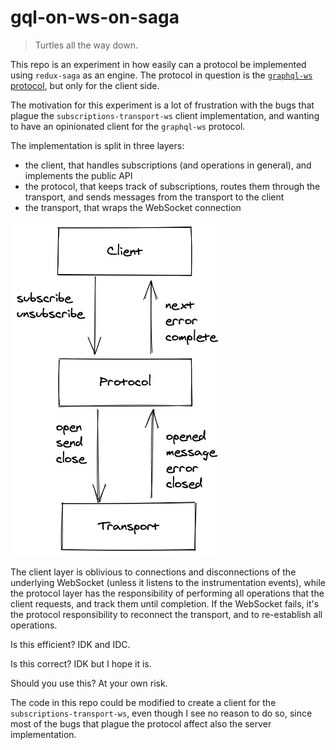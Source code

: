 # gql-on-ws-on-saga

> Turtles all the way down.

This repo is an experiment in how easily can a protocol be implemented using `redux-saga` as an engine.
The protocol in question is the [`graphql-ws` protocol](https://github.com/enisdenjo/graphql-ws),
but only for the client side.

The motivation for this experiment is a lot of frustration with the bugs
that plague the `subscriptions-transport-ws` client implementation,
and wanting to have an opinionated client for the `graphql-ws` protocol.

The implementation is split in three layers:
- the client, that handles subscriptions (and operations in general),
  and implements the public API
- the protocol, that keeps track of subscriptions, routes them through the
  transport, and sends messages from the transport to the client
- the transport, that wraps the WebSocket connection

![The three layers](https://github.com/asmeikal/gql-on-ws-on-saga/raw/master/assets/layers.png?raw=true)

The client layer is oblivious to connections and disconnections
of the underlying WebSocket (unless it listens to the instrumentation events),
while the protocol layer has the responsibility of performing all operations
that the client requests, and track them until completion.
If the WebSocket fails, it's the protocol responsibility to reconnect
the transport, and to re-establish all operations.

Is this efficient? IDK and IDC.

Is this correct? IDK but I hope it is.

Should you use this? At your own risk.

The code in this repo could be modified to create a client for the
`subscriptions-transport-ws`, even though I see no reason to do so,
since most of the bugs that plague the protocol affect also the server implementation.
